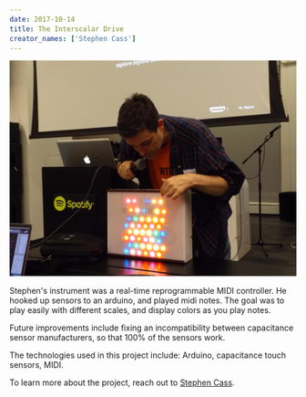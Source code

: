 ```yaml
---
date: 2017-10-14
title: The Interscalar Drive
creator_names: ['Stephen Cass']
---
```

![Stephen demos the instellar drive. He points to different controllers, which have lit up.](/assets/events/20171014/stephen.jpg)

Stephen's instrument was a real-time reprogrammable MIDI controller. He hooked up sensors to an arduino, and played midi notes. The goal was to play easily with different scales, and display colors as you play notes.

Future improvements include fixing an incompatibility between capacitance sensor manufacturers, so that 100% of the sensors work.

The technologies used in this project include:
Arduino, capacitance touch sensors, MIDI.

To learn more about the project, reach out to [Stephen Cass](https://twitter.com/stephencass).
